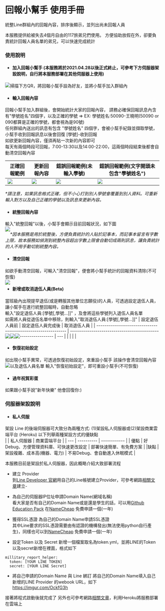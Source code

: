 # 回報小幫手 使用手冊

統整Line群組內的回報內容，排序後顯示，並列出尚未回報人員

本服務提供給被失去4個月自由的117旅弟兄們使用。
方便協助放假在外，卻要負責統計回報人員名單的弟兄，可以快速完成統計

### 使用說明

- #### 加入回報小幫手 (本服務將於2021.04.28以後正式終止，可參考下方伺服器架設說明，自行將本服務部署在其他伺服器上使用)
掃描下方QR，將回報小幫手設為好友，並將小幫手加入群組內
<img src="https://imgur.com/NCV8xaF.jpg" style="float:left" /> 

- #### 輸入回報內容
回報小幫手加入群組後，會開始統計大家的回報內容，
請務必確保回報訊息內含有"學號姓名"四個字，以及正確的學號 => EX: 學號姓名:50090-王曉明(50090 or 090都算是正確的學號，都會視為是90號)  
任何群組內送出的訊息有包含 "學號姓名" 四個字，會被小幫手紀錄並擷取學號，
小幫手收到回報訊息以後會回復 [學號]-收到回報  
如欲更新回報內容，僅須再貼一次新的內容即可  
每天有兩個時段可回報，7:00-13:30以及14:00-22:00，這兩個時段結束後都會自動清空回報內容

| 正確回報範例                                                   |更新回報內容 | 錯誤回報範例(未輸入學號)                                       | 錯誤回報範例(文字開頭未包含"學號姓名")                         |
| -------------------------------------------------------------- | --- | -------------------------------------------------------------- | -------------------------------------------------------------- |
| <img src="https://imgur.com/jfjAoWi.jpg" style="float:left" /> |  <img src="https://imgur.com/pwHkiyH.jpg" style="float:left" />   | <img src="https://imgur.com/iSfk9ar.jpg" style="float:left" /> | <img src="https://imgur.com/lcnvoJv.jpg" style="float:left" /> |

_*請注意，如果訊息格式正確，但不小心打到別人學號會覆蓋到別人資料。可重新輸入對方以及自己正確的學號以及訊息來更新內容。_ 


- #### 統整回報內容
輸入"統整回報"以後，小幫手會顯示目前回報狀況，如下圖  
<img src="https://imgur.com/K4H84JQ.jpg" style="float:left" />  

_*因本服務是用於統整後，方便負責統計的人貼於記事本，而記事本留言有字數上限，故本服務如偵測到統整內容超出字數上限會自動切成兩則訊息，讓負責統計的人不用手動切割統整內容。_

- #### 清空回報
如欲手動清空回報，可輸入"清空回報"，便會將小幫手統計的回報資料清除(不可恢復)  
<img src="https://imgur.com/FMB7VxN.jpg" style="float:left" />  

- #### 新增或取消退伍人員(Beta)
當班級內出現提早退伍(或是轉服其他單位志願役)的人員，可透過設定退伍人員，讓小幫手在進行統整回報時，自動忽略  
輸入"設定退伍人員:[學號[,學號...]]" ，及會將這些學號列入退伍人員名單  
如需將人員從退伍名單中移除，則輸入"取消退伍人員:[學號[,學號...]]"
| 設定退伍人員前  | 設定退伍人員完成後 | 取消退伍人員 |
| -------------------------------------------------------------- | -------------------------------------------------------------- | --- |
| <img src="https://imgur.com/RwStzZf.jpg" style="float:left" /> | <img src="https://imgur.com/MKkJoRi.jpg" style="float:left" /> |   <img src="https://imgur.com/UJmiVUw.jpg" style="float:left" />  |

- #### 恢復初始設定
如出現小幫手異常，可透過恢復初始設定，來重設小幫手
該操作會清空回報內容以及退伍人員名單
輸入"恢復初始設定"，即可重設小幫手(不可恢復)
<img src="https://imgur.com/AGxo4JQ.jpg" style="float:left" />

- #### 過年祝賀彩蛋
如果跟小幫手說"新年快樂"
他會回復你:)

### 伺服器架設說明

- #### 私人伺服
架設 Line 的後端伺服器可大致分為兩種方式: (1)架設私人伺服器或(2)架設商業雲端平台 (Heroku)
以下列舉兩種架設方式的優缺點  
|     | 私人伺服器 | 商業雲端平台 |
| --- | ---------- | ------------ |
| 優點 | 好Debug、方便管理資料庫、可快速更改設定 | 部署快速簡單、有免費方案 |
|缺點 | 架設複雜、成本高(機器、電力) | 不易Debug、會自動進入休眠模式 |


本服務目前是架設於私人伺服器，因此概略介紹大致部署流程  
- 建立 Provider  
到[Line Developer 官網](https://developers.line.biz/console/)用自己的Line帳號建立Provider，可參考網路[相關文章](https://github.com/yaoandy107/line-bot-tutorial#%E5%89%B5%E5%BB%BA-line-bot-%E9%A0%BB%E9%81%93)建立- 

- 為自己的伺服器IP位址申請Domain Name(網域名稱)  
看大家是否有自己的Domain Name或是還是學生的話，可以用[Github Education Pack](https://education.github.com/pack/offers) 在[NameCheap](https://www.namecheap.com/cart/addtocart.aspx?producttype=ssl&product=positivessl&action=purchase&period=1-YEAR&qty=1) 免費申請一個(一年)

- 獲得SSL憑證
為自己的Domain Name申請SSL憑證  
其中Line要求的SSL憑證需要由有認證的機構發出(無法使用python自行產生)，同樣也可以到[NameCheap](https://www.namecheap.com/cart/addtocart.aspx?producttype=ssl&product=positivessl&action=purchase&period=1-YEAR&qty=1) 免費申請一個(一年)

- 設定Token 以及 Secret
新增一個檔案取名為token.yml，並將LINE的Token以及secret新增在裡面，格式如下  
```
millitary_report_helper: 
  token: [YOUR LINE TOKEN]
  secret: [YOUR LINE Secret]
```

- 將自己申請的Domain Name 與 Line 綁訂
將自己的Domain Name填入自己新增的LINE Provider 的webook URL，如下  
https://imgur.com/OckfG3h

接著將程式啟動後就完成了
另外也可參考網路[相關文章](https://github.com/yaoandy107/line-bot-tutorial)，利用Heroku將服務部署在雲端上


